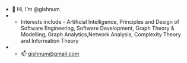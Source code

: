 - 👋 Hi, I’m @gishnum
- - Interests include - Artificial Intelligence, Principles and Design of Software Engineering, Software Development, Graph Theory & Modelling, Graph Analytics,Network Analysis, Complexity Theory and Information Theory
- - 📫 gishnum@gmail.com 

<!---
gishnum/gishnum is a ✨ special ✨ repository because its `README.md` (this file) appears on your GitHub profile.
You can click the Preview link to take a look at your changes.
--->
